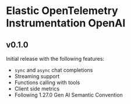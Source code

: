 # Elastic OpenTelemetry Instrumentation OpenAI

## v0.1.0

Initial release with the following features:
- `sync` and `async` chat completions
- Streaming support
- Functions calling with tools
- Client side metrics
- Following 1.27.0 Gen AI Semantic Convention
